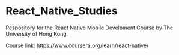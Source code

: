 # React_Native_Studies

Respository for the React Native Mobile Develpment Course by The University of Hong Kong.

Course link: https://www.coursera.org/learn/react-native/
